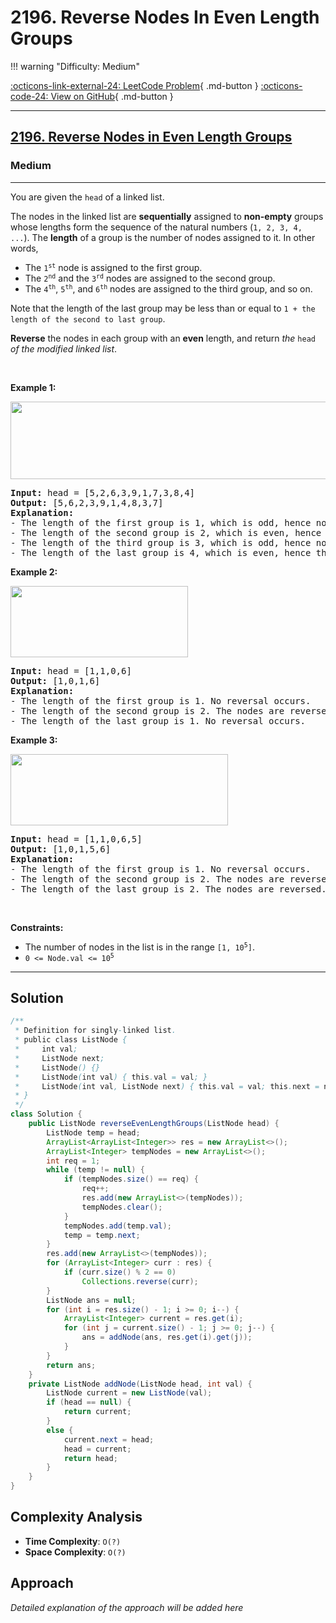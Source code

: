 # 2196. Reverse Nodes In Even Length Groups

!!! warning "Difficulty: Medium"

[:octicons-link-external-24: LeetCode Problem](https://leetcode.com/problems/reverse-nodes-in-even-length-groups/){ .md-button }
[:octicons-code-24: View on GitHub](https://github.com/RAJ8664/Leetcode/tree/master/2196-reverse-nodes-in-even-length-groups){ .md-button }

---

<h2><a href="https://leetcode.com/problems/reverse-nodes-in-even-length-groups">2196. Reverse Nodes in Even Length Groups</a></h2><h3>Medium</h3><hr><p>You are given the <code>head</code> of a linked list.</p>

<p>The nodes in the linked list are <strong>sequentially</strong> assigned to <strong>non-empty</strong> groups whose lengths form the sequence of the natural numbers (<code>1, 2, 3, 4, ...</code>). The <strong>length</strong> of a group is the number of nodes assigned to it. In other words,</p>

<ul>
	<li>The <code>1<sup>st</sup></code> node is assigned to the first group.</li>
	<li>The <code>2<sup>nd</sup></code> and the <code>3<sup>rd</sup></code> nodes are assigned to the second group.</li>
	<li>The <code>4<sup>th</sup></code>, <code>5<sup>th</sup></code>, and <code>6<sup>th</sup></code> nodes are assigned to the third group, and so on.</li>
</ul>

<p>Note that the length of the last group may be less than or equal to <code>1 + the length of the second to last group</code>.</p>

<p><strong>Reverse</strong> the nodes in each group with an <strong>even</strong> length, and return <em>the</em> <code>head</code> <em>of the modified linked list</em>.</p>

<p>&nbsp;</p>
<p><strong class="example">Example 1:</strong></p>
<img alt="" src="https://assets.leetcode.com/uploads/2021/10/25/eg1.png" style="width: 699px; height: 124px;" />
<pre>
<strong>Input:</strong> head = [5,2,6,3,9,1,7,3,8,4]
<strong>Output:</strong> [5,6,2,3,9,1,4,8,3,7]
<strong>Explanation:</strong>
- The length of the first group is 1, which is odd, hence no reversal occurs.
- The length of the second group is 2, which is even, hence the nodes are reversed.
- The length of the third group is 3, which is odd, hence no reversal occurs.
- The length of the last group is 4, which is even, hence the nodes are reversed.
</pre>

<p><strong class="example">Example 2:</strong></p>
<img alt="" src="https://assets.leetcode.com/uploads/2021/10/25/eg2.png" style="width: 284px; height: 114px;" />
<pre>
<strong>Input:</strong> head = [1,1,0,6]
<strong>Output:</strong> [1,0,1,6]
<strong>Explanation:</strong>
- The length of the first group is 1. No reversal occurs.
- The length of the second group is 2. The nodes are reversed.
- The length of the last group is 1. No reversal occurs.
</pre>

<p><strong class="example">Example 3:</strong></p>
<img alt="" src="https://assets.leetcode.com/uploads/2021/11/17/ex3.png" style="width: 348px; height: 114px;" />
<pre>
<strong>Input:</strong> head = [1,1,0,6,5]
<strong>Output:</strong> [1,0,1,5,6]
<strong>Explanation:</strong>
- The length of the first group is 1. No reversal occurs.
- The length of the second group is 2. The nodes are reversed.
- The length of the last group is 2. The nodes are reversed.
</pre>

<p>&nbsp;</p>
<p><strong>Constraints:</strong></p>

<ul>
	<li>The number of nodes in the list is in the range <code>[1, 10<sup>5</sup>]</code>.</li>
	<li><code>0 &lt;= Node.val &lt;= 10<sup>5</sup></code></li>
</ul>


---

## Solution

```java
/**
 * Definition for singly-linked list.
 * public class ListNode {
 *     int val;
 *     ListNode next;
 *     ListNode() {}
 *     ListNode(int val) { this.val = val; }
 *     ListNode(int val, ListNode next) { this.val = val; this.next = next; }
 * }
 */
class Solution {
    public ListNode reverseEvenLengthGroups(ListNode head) {
        ListNode temp = head;
        ArrayList<ArrayList<Integer>> res = new ArrayList<>();
        ArrayList<Integer> tempNodes = new ArrayList<>();
        int req = 1;
        while (temp != null) {
            if (tempNodes.size() == req) {
                req++;
                res.add(new ArrayList<>(tempNodes));
                tempNodes.clear();
            }
            tempNodes.add(temp.val);
            temp = temp.next;
        }
        res.add(new ArrayList<>(tempNodes)); 
        for (ArrayList<Integer> curr : res) {
            if (curr.size() % 2 == 0) 
                Collections.reverse(curr);
        }
        ListNode ans = null;
        for (int i = res.size() - 1; i >= 0; i--) {
            ArrayList<Integer> current = res.get(i);
            for (int j = current.size() - 1; j >= 0; j--) {
                ans = addNode(ans, res.get(i).get(j));
            }
        }    
        return ans;
    }
    private ListNode addNode(ListNode head, int val) {
        ListNode current = new ListNode(val);
        if (head == null) {
            return current;
        }
        else {
            current.next = head;
            head = current;
            return head;
        } 
    }
}
```

## Complexity Analysis

- **Time Complexity**: `O(?)`
- **Space Complexity**: `O(?)`

## Approach

*Detailed explanation of the approach will be added here*

